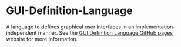 # GUI-Definition-Language
A language to defines graphical user interfaces in an implementation-independent manner.
See the [GUI Definition Language GitHub pages](https://metap.github.io/GUI-Definition-Language/) website for more information.